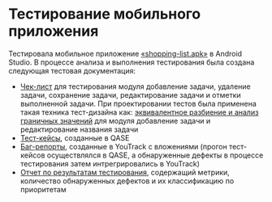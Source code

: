 # Тестирование мобильного приложения
Тестировала мобильное приложение [«shopping-list.apk»](https://drive.google.com/file/d/1BEta0NqWVn_T54jboSk0naTaKNvVeVRf/view?usp=drive_link) в Android Studio. В процессе анализа и выполнения тестирования была создана следующая тестовая документация:
- [Чек-лист](https://docs.google.com/spreadsheets/d/1NTm6tC82Q0pWXudD_ErM1DpvfLaPxcEPmmwHlrpM8t8/edit?usp=drive_link) для тестирования модуля добавление задачи, удаление задачи, сохранение задачи, редактирование задачи и отметки выполненной задачи. При проектировании тестов была применена такая техника тест-дизайна как: [эквивалентное разбиение и анализ граничных значений](https://docs.google.com/spreadsheets/d/1NTm6tC82Q0pWXudD_ErM1DpvfLaPxcEPmmwHlrpM8t8/edit?gid=1175754329#gid=1175754329) для модуля добавление задачи и редактирование названия задачи
- [Тест-кейсы](https://drive.google.com/file/d/1KA6z3Ojrrb1O2O3f3Sx9Gc0b35DESr2T/view?usp=drive_link), созданные в QASE
- [Баг-репорты](https://docs.google.com/spreadsheets/d/1mBrUdD-3LXLAwmOlvLM1Rmc0lYRzlvzb/edit?usp=drive_link&ouid=115232927574548240006&rtpof=true&sd=true), созданные в YouTrack с вложениями (прогон тест-кейсов осуществлялся в QASE, а обнаруженные дефекты в процессе тестирования затем интрегрировались в YouTrack)
- [Отчет по результатам тестирования](https://docs.google.com/document/d/1GjKqluUofwYJDov9CDM4o0BPTsKxE0ks/edit?usp=sharing&ouid=115232927574548240006&rtpof=true&sd=true), содержащий метрики, количество обнаруженных дефектов и их классификацию по приоритетам
